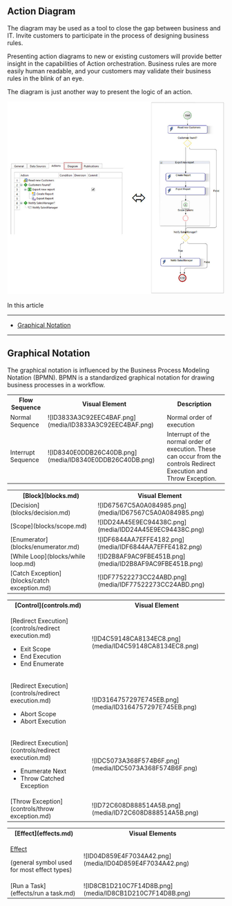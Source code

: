 ## Action Diagram

The diagram may be used as a tool to close the gap between business and IT. Invite customers to participate in the process of designing business rules.

Presenting action diagrams to new or existing customers will provide better insight in the capabilities of Action orchestration. Business rules are more easily human readable, and your customers may validate their business rules in the blink of an eye.

The diagram is just another way to present the logic of an action.

![ID6A0D6791EA374BF9.jpg](media/ID6A0D6791EA374BF9.jpg)

In this article

* * *

*   [Graphical Notation](#graphical-notation)

* * *

## Graphical Notation

The graphical notation is influenced by the Business Process Modeling Notation (BPMN). BPMN is a standardized graphical notation for drawing business processes in a workflow.

<table style="WIDTH: 100%">

<tbody>

<tr>

<th>Flow Sequence</th>

<th>Visual Element</th>

<th>Description</th>

</tr>

<tr>

<td>Normal Sequence</td>

<td>![ID3833A3C92EEC4BAF.png](media/ID3833A3C92EEC4BAF.png)</td>

<td>Normal order of execution</td>

</tr>

<tr>

<td>Interrupt Sequence</td>

<td>![ID8340E0DDB26C40DB.png](media/ID8340E0DDB26C40DB.png)</td>

<td>Interrupt of the normal order of execution. These can occur from the controls Redirect Execution and Throw Exception.</td>

</tr>

</tbody>

</table>

<table style="WIDTH: 100%">

<tbody>

<tr>

<th>[Block](blocks.md)</th>

<th>Visual Element</th>

</tr>

<tr>

<td>[Decision](blocks/decision.md)</td>

<td>![ID67567C5A0A084985.png](media/ID67567C5A0A084985.png)</td>

</tr>

<tr>

<td>[Scope](blocks/scope.md)</td>

<td>![IDD24A45E9EC94438C.png](media/IDD24A45E9EC94438C.png)</td>

</tr>

<tr>

<td>[Enumerator](blocks/enumerator.md)</td>

<td>![IDF6844AA7EFFE4182.png](media/IDF6844AA7EFFE4182.png)</td>

</tr>

<tr>

<td>[While Loop](blocks/while loop.md)</td>

<td>![ID2B8AF9AC9FBE451B.png](media/ID2B8AF9AC9FBE451B.png)</td>

</tr>

<tr>

<td>[Catch Exception](blocks/catch exception.md)</td>

<td>![IDF77522273CC24ABD.png](media/IDF77522273CC24ABD.png)</td>

</tr>

</tbody>

</table>

<table style="WIDTH: 100%">

<tbody>

<tr>

<th>[Control](controls.md)</th>

<th>Visual Element</th>

</tr>

<tr>

<td>

[Redirect Execution](controls/redirect execution.md)

*   Exit Scope
*   End Execution
*   End Enumerate

</td>

<td>![ID4C59148CA8134EC8.png](media/ID4C59148CA8134EC8.png)</td>

</tr>

<tr>

<td>

[Redirect Execution](controls/redirect execution.md)

*   Abort Scope
*   Abort Execution

</td>

<td>![ID3164757297E745EB.png](media/ID3164757297E745EB.png)</td>

</tr>

<tr>

<td>

[Redirect Execution](controls/redirect execution.md)

*   Enumerate Next
*   Throw Catched Exception

</td>

<td>![IDC5073A368F574B6F.png](media/IDC5073A368F574B6F.png)</td>

</tr>

<tr>

<td>[Throw Exception](controls/throw exception.md)</td>

<td>![ID72C608D888514A5B.png](media/ID72C608D888514A5B.png)</td>

</tr>

</tbody>

</table>

<table style="WIDTH: 100%">

<tbody>

<tr>

<th>[Effect](effects.md)</th>

<th>Visual Elements</th>

</tr>

<tr>

<td>

[Effect](effects.md)

(general symbol used for most effect types)

</td>

<td>![ID04D859E4F7034A42.png](media/ID04D859E4F7034A42.png)</td>

</tr>

<tr>

<td>[Run a Task](effects/run a task.md)</td>

<td>![ID8CB1D210C7F14D8B.png](media/ID8CB1D210C7F14D8B.png)</td>

</tr>

</tbody>

</table>

